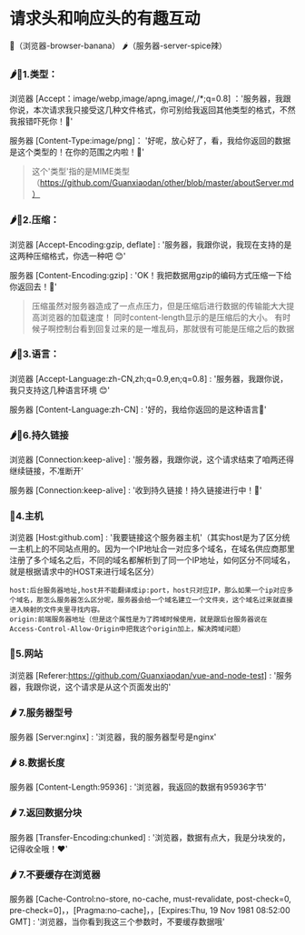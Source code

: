 # 请求头和响应头的有趣互动
🍌（浏览器-browser-banana）
🌶（服务器-server-spice辣）

### 🌶🍌1.类型：
浏览器 [Accept：image/webp,image/apng,image/*,*/*;q=0.8] ：'服务器，我跟你说，本次请求我只接受这几种文件格式，你可别给我返回其他类型的格式，不然我报错吓死你！😤'

服务器 [Content-Type:image/png]： '好呢，放心好了，看，我给你返回的数据是这个类型的！在你的范围之内啦！🌹'

> 这个'类型'指的是MIME类型（https://github.com/Guanxiaodan/other/blob/master/aboutServer.md）


### 🌶🍌2.压缩：
浏览器 [Accept-Encoding:gzip, deflate] : '服务器，我跟你说，我现在支持的是这两种压缩格式，你选一种吧 😊'

服务器 [Content-Encoding:gzip] : 'OK！我把数据用gzip的编码方式压缩一下给你返回去！🌹'

> 压缩虽然对服务器造成了一点点压力，但是压缩后进行数据的传输能大大提高浏览器的加载速度！
同时content-length显示的是压缩后的大小。
有时候子啊控制台看到回复过来的是一堆乱码，那就很有可能是压缩之后的数据

### 🌶🍌3.语言：
浏览器 [Accept-Language:zh-CN,zh;q=0.9,en;q=0.8] : '服务器，我跟你说，我只支持这几种语言环境 😊'

服务器 [Content-Language:zh-CN] : '好的，我给你返回的是这种语言🌹'

### 🌶🍌6.持久链接
浏览器 [Connection:keep-alive] : '服务器，我跟你说，这个请求结束了咱两还得继续链接，不准断开'

服务器 [Connection:keep-alive] : '收到持久链接！持久链接进行中！🌹'


### 🍌4.主机
浏览器 [Host:github.com] : '我要链接这个服务器主机'（其实host是为了区分统一主机上的不同站点用的。因为一个IP地址合一对应多个域名，在域名供应商那里注册了多个域名之后，不同的域名都解析到了同一个IP地址，如何区分不同域名，就是根据请求中的HOST来进行域名区分）
```angular2html
host:后台服务器地址,host并不能翻译成ip:port，host只对应IP，那么如果一个ip对应多个域名，那怎么服务器怎么区分呢，服务器会给一个域名建立一个文件夹，这个域名过来就直接进入映射的文件夹里寻找内容。
origin:前端服务器地址（但是这个属性是为了跨域时候使用，就是跟后台服务器说在Access-Control-Allow-Origin中把我这个origin加上，解决跨域问题）
```

### 🍌5.网站
浏览器 [Referer:https://github.com/Guanxiaodan/vue-and-node-test] : '服务器，我跟你说，这个请求是从这个页面发出的'


### 🌶 7.服务器型号
服务器 [Server:nginx] : '浏览器，我的服务器型号是nginx'

### 🌶 8.数据长度
服务器 [Content-Length:95936] : '浏览器，我返回的数据有95936字节'


### 🌶 7.返回数据分块
服务器 [Transfer-Encoding:chunked] : '浏览器，数据有点大，我是分块发的，记得收全哦！❤️'

### 🌶 7.不要缓存在浏览器
服务器 [Cache-Control:no-store, no-cache, must-revalidate, post-check=0, pre-check=0]，，[Pragma:no-cache]，，[Expires:Thu, 19 Nov 1981 08:52:00 GMT]  : '浏览器，当你看到我这三个参数时，不要缓存数据哦️'

